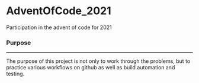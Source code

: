 # AdventOfCode_2021
Participation in the advent of code for 2021

### Purpose
---------
The purpose of this project is not only to work through the problems, but to practice various workflows on github as well as build automation and testing.
